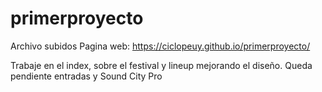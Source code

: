 # primerproyecto
Archivo subidos
Pagina web: https://ciclopeuy.github.io/primerproyecto/

Trabaje en el index, sobre el festival y lineup mejorando el diseño.
Queda pendiente entradas y Sound City Pro
